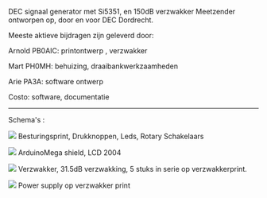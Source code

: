 DEC signaal generator met Si5351, en 150dB verzwakker
Meetzender ontworpen op, door en voor DEC Dordrecht.

Meeste aktieve bijdragen zijn geleverd door:

Arnold PB0AIC:  printontwerp , verzwakker

Mart PH0MH: behuizing, draaibankwerkzaamheden

Arie PA3A: software ontwerp

Costo: software, documentatie

---------------------------------------------------------------------------------------------------------------
Schema's :
<p><a target="_blank" rel="noopener noreferrer" href="https://github.com/costonisp/Meetzender/blob/master/images/Besturingsprint.jpg" style="max-width:80%;"><img src="https://github.com/costonisp/Meetzender/blob/master/images/BesturingsprintTN.jpg" ></a>
Besturingsprint, Drukknoppen, Leds, Rotary Schakelaars</p>

<p><a target="_blank" rel="noopener noreferrer" href="https://github.com/costonisp/Meetzender/blob/master/images/Display-ArduinoMega.jpg"><img src="https://github.com/costonisp/Meetzender/blob/master/images/Display-ArduinoMegaTN.jpg" style="max-width:80%;"></a>
ArduinoMega shield, LCD 2004 
  
<p><a target="_blank" rel="noopener noreferrer" href="https://github.com/costonisp/Meetzender/blob/master/images/Attenuator.jpg"><img src="https://github.com/costonisp/Meetzender/blob/master/images/AttenuatorTN.jpg" style="max-width:100%;"></a>
Verzwakker, 31.5dB verzwakking, 5 stuks in serie op verzwakkerprint.</p>

<p><a target="_blank" rel="noopener noreferrer" href="https://github.com/costonisp/Meetzender/blob/master/images/AttenuatorPower.jpg"><img src="https://github.com/costonisp/Meetzender/blob/master/images/AttenuatorPowerTN.jpg" style="max-width:100%;"></a>
Power supply op verzwakker print</p> 
